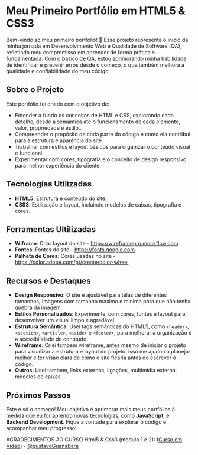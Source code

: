 # Meu Primeiro Portfólio em HTML5 & CSS3

Bem-vindo ao meu primeiro portfólio! 🎉 Esse projeto representa o início da minha jornada em Desenvolvimento Web e Qualidade de Software (QA), refletindo meu compromisso em aprender de forma prática e fundamentada. Com o básico de QA, estou aprimorando minha habilidade de identificar e prevenir erros desde o começo, o que também melhora a qualidade e confiabilidade do meu código.
## Sobre o Projeto

Este portfólio foi criado com o objetivo de:
- Entender a fundo os conceitos de HTML e CSS, explorando cada detalhe, desde a semântica até o funcionamento de cada elemento, valor, propriedade e estilo..
- Compreender o propósito de cada parte do código e como ela contribui para a estrutura e aparência do site.
- Trabalhar com estilos e layout básicos para organizar o conteúdo visual e funcional.
- Experimentar com cores, tipografia e o conceito de design responsivo para melhor experiência do cliente.

## Tecnologias Utilizadas

- **HTML5**: Estrutura e conteúdo do site.
- **CSS3**: Estilização e layout, incluindo modelos de caixas, tipografia e cores.

## Ferramentas Ultilizadas
- **Wiframe**: Criar layout do site - https://wireframepro.mockflow.com 
- **Fontes**: Fontes do site - https://fonts.google.com.
- **Palheta de Cores**: Cores usadas no site - https://color.adobe.com/pt/create/color-wheel

## Recursos e Destaques

- **Design Responsivo**: O site é ajustável para telas de diferentes tamanhos, Imagens com tamanho maximo e minimo para que não tenha quebra da imagem.
- **Estilos Personalizados**: Experimentei com cores, fontes e layout para desenvolver um visual limpo e agradável.
- **Estrutura Semântica**: Usei tags semânticas do HTML5, como `<header>`, `<section>`, `<article>`, `<aside>` e `<footer>`, para melhorar a organização e a acessibilidade do conteúdo.
- **Wireframe**: Criei tambem wireframe, antes mesmo de iniciar o projeto para visualizar a estrutura e layout do projeto. isso me ajudou a planejar melhor e ter visão clara de como o site ficaria antes de escrever o código.
- **Outros**: Usei tambem, links externos, ligaçòes, multimidia externa, modelos de caixas ...
## Próximos Passos

Este é só o começo! Meu objetivo é aprimorar mais meus portfólios à medida que eu for aprendo novas tecnologias, como **JavaScript**, e **Backend Development**. Fique à vontade para explorar o código e acompanhar meu progresso!


AGRADECIMENTOS AO CURSO Html5 & Css3 (modulo 1 e 2): ([Curso em Video](https://www.cursoemvideo.com)) - [@gustavoGuanabara](https://github.com/gustavoguanabara)
